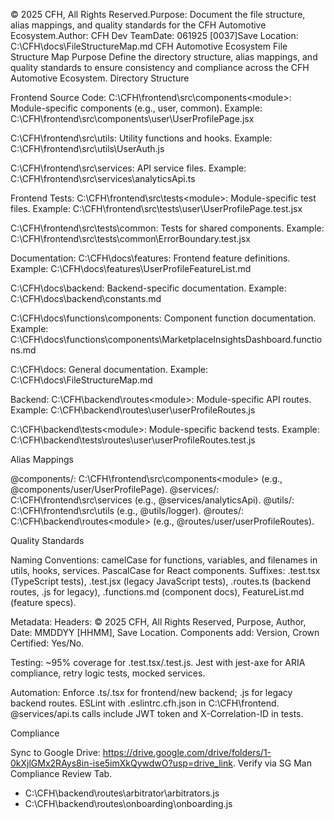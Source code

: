 
© 2025 CFH, All Rights Reserved.Purpose: Document the file structure, alias mappings, and quality standards for the CFH Automotive Ecosystem.Author: CFH Dev TeamDate: 061925 [0037]Save Location: C:\CFH\docs\FileStructureMap.md
CFH Automotive Ecosystem File Structure Map
Purpose
Define the directory structure, alias mappings, and quality standards to ensure consistency and compliance across the CFH Automotive Ecosystem.
Directory Structure

Frontend Source Code:
C:\CFH\frontend\src\components\<module>: Module-specific components (e.g., user, common).
Example: C:\CFH\frontend\src\components\user\UserProfilePage.jsx


C:\CFH\frontend\src\utils: Utility functions and hooks.
Example: C:\CFH\frontend\src\utils\UserAuth.js


C:\CFH\frontend\src\services: API service files.
Example: C:\CFH\frontend\src\services\analyticsApi.ts




Frontend Tests:
C:\CFH\frontend\src\tests\<module>: Module-specific test files.
Example: C:\CFH\frontend\src\tests\user\UserProfilePage.test.jsx


C:\CFH\frontend\src\tests\common: Tests for shared components.
Example: C:\CFH\frontend\src\tests\common\ErrorBoundary.test.jsx




Documentation:
C:\CFH\docs\features: Frontend feature definitions.
Example: C:\CFH\docs\features\UserProfileFeatureList.md


C:\CFH\docs\backend: Backend-specific documentation.
Example: C:\CFH\docs\backend\constants.md


C:\CFH\docs\functions\components: Component function documentation.
Example: C:\CFH\docs\functions\components\MarketplaceInsightsDashboard.functions.md


C:\CFH\docs: General documentation.
Example: C:\CFH\docs\FileStructureMap.md




Backend:
C:\CFH\backend\routes\<module>: Module-specific API routes.
Example: C:\CFH\backend\routes\user\userProfileRoutes.js


C:\CFH\backend\tests\<module>: Module-specific backend tests.
Example: C:\CFH\backend\tests\routes\user\userProfileRoutes.test.js





Alias Mappings

@components/<module>: C:\CFH\frontend\src\components\<module> (e.g., @components/user/UserProfilePage).
@services/: C:\CFH\frontend\src\services (e.g., @services/analyticsApi).
@utils/: C:\CFH\frontend\src\utils (e.g., @utils/logger).
@routes/<module>: C:\CFH\backend\routes\<module> (e.g., @routes/user/userProfileRoutes).

Quality Standards

Naming Conventions:
camelCase for functions, variables, and filenames in utils, hooks, services.
PascalCase for React components.
Suffixes: .test.tsx (TypeScript tests), .test.jsx (legacy JavaScript tests), .routes.ts (backend routes, .js for legacy), .functions.md (component docs), FeatureList.md (feature specs).


Metadata:
Headers: © 2025 CFH, All Rights Reserved, Purpose, Author, Date: MMDDYY [HHMM], Save Location.
Components add: Version, Crown Certified: Yes/No.


Testing:
~95% coverage for .test.tsx/.test.js.
Jest with jest-axe for ARIA compliance, retry logic tests, mocked services.


Automation:
Enforce .ts/.tsx for frontend/new backend; .js for legacy backend routes.
ESLint with .eslintrc.cfh.json in C:\CFH\frontend\.
@services/api.ts calls include JWT token and X-Correlation-ID in tests.



Compliance

Sync to Google Drive: https://drive.google.com/drive/folders/1-0kXjlGMx2RAys8in-ise5imXkQywdwO?usp=drive_link.
Verify via SG Man Compliance Review Tab.


- C:\CFH\backend\routes\arbitrator\arbitrators.js
- C:\CFH\backend\routes\onboarding\onboarding.js
